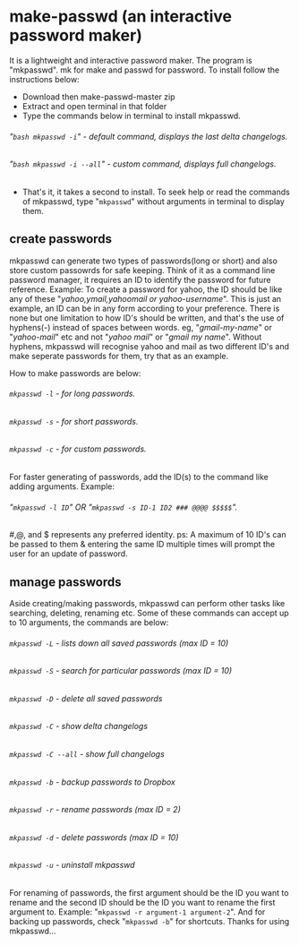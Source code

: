 # make-passwd (an interactive password maker)
It is a lightweight and interactive password maker. The program is "mkpasswd". mk for make and passwd for password. 
To install follow the instructions below:
- Download then make-passwd-master zip
- Extract and open terminal in that folder
- Type the commands below in terminal to install mkpasswd.
###### "```bash mkpasswd -i```"         - default command, displays the last delta changelogs.
###### "```bash mkpasswd -i --all```"   - custom command, displays full changelogs.
- That's it, it takes a second to install.
To seek help or read the commands of mkpasswd, type "```mkpasswd```" without arguments in terminal to display them.
## create passwords
mkpasswd can generate two types of passwords(long or short) and also store custom passowrds for safe keeping. Think of it as a command line password manager, it requires an ID to identify the password for future reference.
Example: To create a password for yahoo, the ID should be like any of these "*yahoo,ymail,yahoomail or yahoo-username*". This is just an example, an ID can be in any form according to your preference. There is none but one limitation to how ID's should be written, and that's the use of hyphens(-) instead of spaces between words. eg, "*gmail-my-name*" or "*yahoo-mail*" etc and not "*yahoo mail*" or "*gmail my name*". Without hyphens, mkpasswd will recognise yahoo and mail as two different ID's and make seperate passwords for them, try that as an example.

How to make passwords are below:
###### ```mkpasswd -l```     - for long passwords.
###### ```mkpasswd -s```     - for short passwords.
###### ```mkpasswd -c```     - for custom passwords.
For faster generating of passwords, add the ID(s) to the command like adding arguments. Example: 
###### "```mkpasswd -l ID```" OR "```mkpasswd -s ID-1 ID2 ### @@@@ $$$$$```".
#,@, and $ represents any preferred identity.
ps: A maximum of 10 ID's can be passed to them & entering the same ID multiple times will prompt the user for an update of password.
## manage passwords
Aside creating/making passwords, mkpasswd can perform other tasks like searching, deleting, renaming etc. Some of these commands can accept up to 10 arguments, the commands are below:
###### ```mkpasswd -L```       - lists down all saved passwords (max ID = 10)
###### ```mkpasswd -S```       - search for particular passwords (max ID = 10)
###### ```mkpasswd -D```       - delete all saved passwords
###### ```mkpasswd -C```       - show delta changelogs
###### ```mkpasswd -C --all``` - show full changelogs
###### ```mkpasswd -b```       - backup passwords to Dropbox
###### ```mkpasswd -r```       - rename passwords (max ID = 2)
###### ```mkpasswd -d```       - delete passwords (max ID = 10)
###### ```mkpasswd -u```       - uninstall mkpasswd
For renaming of passwords, the first argument should be the ID you want to rename and the second ID should be the ID you want to rename the first argument to. Example: "```mkpasswd -r argument-1 argument-2```".
And for backing up passwords, check "```mkpasswd -b```" for shortcuts.
Thanks for using mkpasswd...
